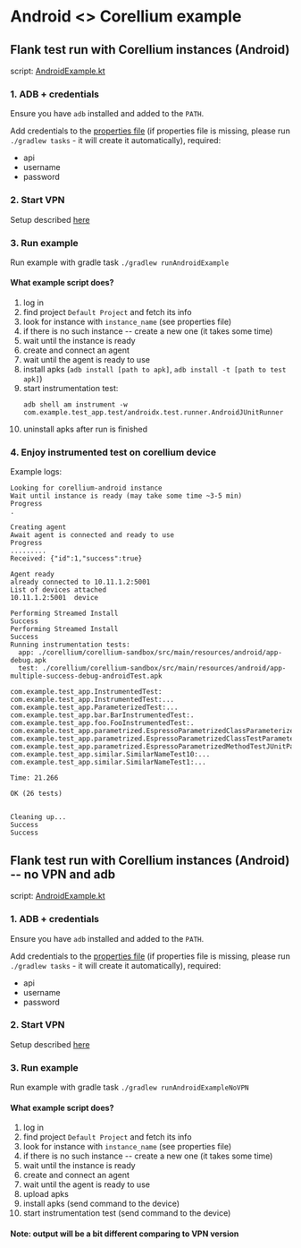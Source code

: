 # Android <> Corellium example

## Flank test run with Corellium instances (Android)

script: [AndroidExample.kt](./src/main/kotlin/flank/corellium/sandbox/android/AndroidExample.kt)

### 1. ADB + credentials

Ensure you have `adb` installed and added to the `PATH`.

Add credentials to the [properties file](./src/main/resources/corellium-config.properties) (if properties file is missing, please run `./gradlew tasks` - it will create it automatically), required:
* api
* username
* password

### 2. Start VPN

Setup described [here](./README.md#vpn)

### 3. Run example

Run example with gradle task `./gradlew runAndroidExample`

#### What example script does?

1. log in
2. find project `Default Project` and fetch its info
3. look for instance with `instance_name` (see properties file)
4. if there is no such instance -- create a new one (it takes some time)
5. wait until the instance is ready
6. create and connect an agent
7. wait until the agent is ready to use
8. install apks (`adb install [path to apk]`, `adb install -t [path to test apk]`)
9. start instrumentation test:
    ```shell
    adb shell am instrument -w com.example.test_app.test/androidx.test.runner.AndroidJUnitRunner 
    ```
10. uninstall apks after run is finished

### 4. Enjoy instrumented test on corellium device

Example logs:
```shell
Looking for corellium-android instance
Wait until instance is ready (may take some time ~3-5 min)
Progress
.

Creating agent
Await agent is connected and ready to use
Progress
.........
Received: {"id":1,"success":true}

Agent ready
already connected to 10.11.1.2:5001
List of devices attached
10.11.1.2:5001	device

Performing Streamed Install
Success
Performing Streamed Install
Success
Running instrumentation tests:
  app: ./corellium/corellium-sandbox/src/main/resources/android/app-debug.apk
  test: ./corellium/corellium-sandbox/src/main/resources/android/app-multiple-success-debug-androidTest.apk

com.example.test_app.InstrumentedTest:
com.example.test_app.InstrumentedTest:...
com.example.test_app.ParameterizedTest:...
com.example.test_app.bar.BarInstrumentedTest:.
com.example.test_app.foo.FooInstrumentedTest:.
com.example.test_app.parametrized.EspressoParametrizedClassParameterizedNamed:...
com.example.test_app.parametrized.EspressoParametrizedClassTestParameterized:...
com.example.test_app.parametrized.EspressoParametrizedMethodTestJUnitParamsRunner:......
com.example.test_app.similar.SimilarNameTest10:...
com.example.test_app.similar.SimilarNameTest1:...

Time: 21.266

OK (26 tests)


Cleaning up...
Success
Success
```

## Flank test run with Corellium instances (Android) -- no VPN and adb

script: [AndroidExample.kt](./src/main/kotlin/flank/corellium/sandbox/android/AndroidExampleNoVPN.kt)

### 1. ADB + credentials

Ensure you have `adb` installed and added to the `PATH`.

Add credentials to the [properties file](./src/main/resources/corellium-config.properties) (if properties file is missing, please run `./gradlew tasks` - it will create it automatically), required:
* api
* username
* password

### 2. Start VPN

Setup described [here](./README.md#vpn)

### 3. Run example

Run example with gradle task `./gradlew runAndroidExampleNoVPN`

#### What example script does?

1. log in
2. find project `Default Project` and fetch its info
3. look for instance with `instance_name` (see properties file)
4. if there is no such instance -- create a new one (it takes some time)
5. wait until the instance is ready
6. create and connect an agent
7. wait until the agent is ready to use
8. upload apks
9. install apks (send command to the device)   
10. start instrumentation test (send command to the device)

#### Note: output will be a bit different comparing to VPN version
